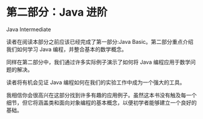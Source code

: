 # 第二部分：Java 进阶

Java Intermediate

读者在阅读本部分之前应该已经完成了第一部分:Java Basic。第二部分重点介绍我们如何学习 Java 编程，并整合基本的数学概念。

同样在第二部分中，我们通过许多实际例子演示了如何将 Java 编程应用于数学问题的解决。

读者将有机会见证 Java 编程如何在我们的实验工作中成为一个强大的工具。

我相信你会很高兴在这部分找到许多有趣的应用例子。虽然这本书没有触及每一个细节，但它将涵盖类和面向对象编程的基本概念，以便初学者能够建立一个良好的基础。